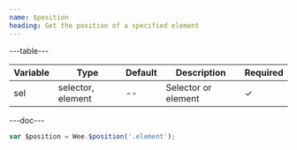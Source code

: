 ```yaml
---
name: $position
heading: Get the position of a specified element
---
```


---table---

| Variable | Type              | Default | Description         | Required |
| -------- | ----------------- | ------- | ------------------- | -------- |
| sel      | selector, element | --      | Selector or element | &#10003; |

---doc---

```javascript
var $position = Wee.$position('.element');
```